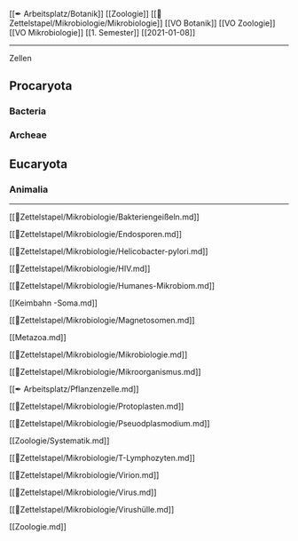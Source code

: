 [[✒ Arbeitsplatz/Botanik]] [[Zoologie]] [[📂Zettelstapel/Mikrobiologie/Mikrobiologie]] [[VO Botanik]] [[VO Zoologie]] [[VO Mikrobiologie]] [[1. Semester]] [[2021-01-08]]

---

Zellen

## Procaryota

### Bacteria

### Archeae

## Eucaryota

### Animalia



---

[[📂Zettelstapel/Mikrobiologie/Bakteriengeißeln.md]]

[[📂Zettelstapel/Mikrobiologie/Endosporen.md]]

[[📂Zettelstapel/Mikrobiologie/Helicobacter-pylori.md]]

[[📂Zettelstapel/Mikrobiologie/HIV.md]]

[[📂Zettelstapel/Mikrobiologie/Humanes-Mikrobiom.md]]

[[Keimbahn -Soma.md]]

[[📂Zettelstapel/Mikrobiologie/Magnetosomen.md]]

[[Metazoa.md]]

[[📂Zettelstapel/Mikrobiologie/Mikrobiologie.md]]

[[📂Zettelstapel/Mikrobiologie/Mikroorganismus.md]]

[[✒ Arbeitsplatz/Pflanzenzelle.md]]

[[📂Zettelstapel/Mikrobiologie/Protoplasten.md]]

[[📂Zettelstapel/Mikrobiologie/Pseuodplasmodium.md]]

[[Zoologie/Systematik.md]]

[[📂Zettelstapel/Mikrobiologie/T-Lymphozyten.md]]

[[📂Zettelstapel/Mikrobiologie/Virion.md]]

[[📂Zettelstapel/Mikrobiologie/Virus.md]]

[[📂Zettelstapel/Mikrobiologie/Virushülle.md]]

[[Zoologie.md]]